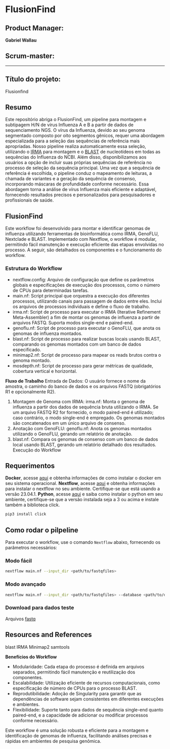# FlusionFind

## Product Manager:

**Gabriel Wallau**

## Scrum-master:

****

## Título do projeto:

Flusionfind

## Resumo

Este repositório abriga o FlusionFind, um pipeline para montagem e subtipagem H/N de vírus Influenza A e B a partir de dados de sequenciamento NGS. O vírus da Influenza, devido ao seu genoma segmentado composto por oito segmentos gênicos, requer uma abordagem especializada para a seleção das sequências de referência mais apropriadas. Nosso pipeline realiza automaticamente essa seleção, utilizando o [IRMA](https://wonder.cdc.gov/amd/flu/irma/) para montagem e o [BLAST](https://blast.ncbi.nlm.nih.gov/Blast.cgi) de nucleotídeos em todas as sequências do Influenza do NCBI. Além disso, disponibilizamos aos usuários a opção de incluir suas próprias sequências de referência no processo de seleção da sequência principal. Uma vez que a sequência de referência é escolhida, o pipeline conduz o mapeamento de leituras, a chamada de variantes e a geração da sequência de consenso, incorporando máscaras de profundidade conforme necessário. Essa abordagem torna a análise de vírus Influenza mais eficiente e adaptável, fornecendo resultados precisos e personalizados para pesquisadores e profissionais de saúde.

## FlusionFind

Este workflow foi desenvolvido para montar e identificar genomas de influenza utilizando ferramentas de bioinformática como IRMA, GenoFLU, Nextclade e BLAST. Implementado com Nextflow, o workflow é modular, permitindo fácil manutenção e execução eficiente das etapas envolvidas no processo. A seguir, são detalhados os componentes e o funcionamento do workflow.

### Estrutura do Workflow

* nextflow.config: Arquivo de configuração que define os parâmetros globais e especificações de execução dos processos, como o número de CPUs para determinadas tarefas.
* main.nf: Script principal que orquestra a execução dos diferentes processos, utilizando canais para passagem de dados entre eles. Inclui os arquivos de processos individuais e define o fluxo de trabalho.
* irma.nf: Script de processo para executar o IRMA (Iterative Refinement Meta-Assembler) a fim de montar os genomas de influenza a partir de arquivos FASTQ. Suporta modos single-end e paired-end.
* genoflu.nf: Script de processo para executar o GenoFLU, que anota os genomas de influenza montados.
* blast.nf: Script de processo para realizar buscas locais usando BLAST, comparando os genomas montados com um banco de dados especificado.
* minimap2.nf: Script de processo para mapear os reads brutos contra o genoma montado.
* mosdepth.nf: Script de processo para gerar métricas de qualidade, cobertura vertical e horizontal.

**Fluxo de Trabalho**
Entrada de Dados: O usuário fornece o nome da amostra, o caminho do banco de dados e os arquivos FASTQ (obrigatórios R1 e opcionalmente R2).

1. Montagem de Genoma com IRMA:
irma.nf: Monta o genoma de influenza a partir dos dados de sequência bruta utilizando o IRMA. Se um arquivo FASTQ R2 for fornecido, o modo paired-end é utilizado; caso contrário, o modo single-end é empregado.
Os genomas montados são concatenados em um único arquivo de consenso.
2. Anotação com GenoFLU:
genoflu.nf: Anota os genomas montados utilizando o GenoFLU, gerando um relatório de anotação.
3. blast.nf: Compara os genomas de consenso com um banco de dados local usando BLAST, gerando um relatório detalhado dos resultados.
Execução do Workflow

## Requerimentos

**Docker**, acesse [aqui](https://docs.docker.com/desktop/) e obtenha informações de como instalar o docker em seu sistema operacional.
**Nextflow**, acesse [aqui](https://www.nextflow.io/docs/latest/install.html) e obtenha informações para instalar o nextflow no seu ambiente. Certifique-se que está usando a versão 23.04.1.
**Python**, acesse [aqui](https://www.python.org/downloads/) e saiba como instalar o python em seu ambiente, certifique-se que a versão instalada seja a 3 ou acima e instale também a biblioteca click.

```bash
pip3 install click
```

## Como rodar o pilpeline

Para executar o workflow, use o comando `Nextflow` abaixo, fornecendo os parâmetros necessários:

### Modo fácil

```bash
nextflow main.nf --input_dir <path/to/fastqfiles>
```

### Modo avançado

```bash
nextflow main.nf --input_dir <path/to/fastqfiles> --database <path/to/database.tar.gz> --env <docker|singularity|conda> --library <paired|single>
```

### Download para dados teste

Arquivos [fastq](https://drive.google.com/drive/folders/1U_h1IRzjcqng0r9RT4hDechW3dxwn7QO?usp=sharing)

## Resources and References

blast
IRMA
Minimap2
samtools

**Benefícios do Workflow**

- Modularidade: Cada etapa do processo é definida em arquivos separados, permitindo fácil manutenção e reutilização dos componentes.
- Escalabilidade: Utilização eficiente de recursos computacionais, como especificação de número de CPUs para o processo BLAST.
- Reprodutibilidade: Adoção de Singularity para garantir que as dependências de software sejam consistentes em diferentes execuções e ambientes.
- Flexibilidade: Suporte tanto para dados de sequência single-end quanto paired-end, e a capacidade de adicionar ou modificar processos conforme necessário.

Este workflow é uma solução robusta e eficiente para a montagem e identificação de genomas de influenza, facilitando análises precisas e rápidas em ambientes de pesquisa genômica.
